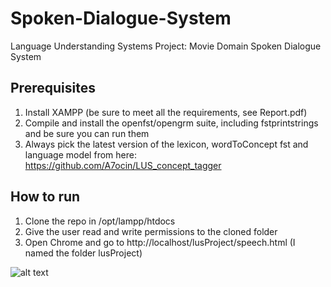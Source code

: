 # Spoken-Dialogue-System
Language Understanding Systems Project: Movie Domain Spoken Dialogue System

## Prerequisites
1) Install XAMPP (be sure to meet all the requirements, see Report.pdf)
2) Compile and install the openfst/opengrm suite, including fstprintstrings and be sure you can run them
3) Always pick the latest version of the lexicon, wordToConcept fst and language model from here: https://github.com/A7ocin/LUS_concept_tagger 

## How to run
1) Clone the repo in /opt/lampp/htdocs
2) Give the user read and write permissions to the cloned folder
3) Open Chrome and go to http://localhost/lusProject/speech.html (I named the folder lusProject)

![alt text](https://user-images.githubusercontent.com/5605902/27517660-423658a8-59d0-11e7-8987-4d56c20f4be2.png)
